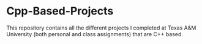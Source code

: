 # Cpp-Based-Projects
This repository contains all the different projects I completed at Texas A&amp;M University (both personal and class assignments) that are C++ based. 
